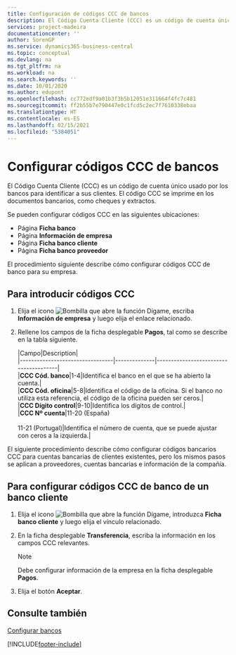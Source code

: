 ```yaml
---
title: Configuración de códigos CCC de bancos
description: El Código Cuenta Cliente (CCC) es un código de cuenta único usado por los bancos para identificar a sus clientes. El código CCC se imprime en los documentos bancarios, como cheques y extractos.
services: project-madeira
documentationcenter: ''
author: SorenGP
ms.service: dynamics365-business-central
ms.topic: conceptual
ms.devlang: na
ms.tgt_pltfrm: na
ms.workload: na
ms.search.keywords: ''
ms.date: 10/01/2020
ms.author: edupont
ms.openlocfilehash: cc772edf9a01b3f3b5b12051e311664f4fc7c481
ms.sourcegitcommit: ff2b55b7e790447e0c1fcd5c2ec7f7610338ebaa
ms.translationtype: HT
ms.contentlocale: es-ES
ms.lasthandoff: 02/15/2021
ms.locfileid: "5384051"
---
```

# <a name="set-up-bank-ccc-codes"></a>Configurar códigos CCC de bancos
El Código Cuenta Cliente (CCC) es un código de cuenta único usado por los bancos para identificar a sus clientes. El código CCC se imprime en los documentos bancarios, como cheques y extractos.  

Se pueden configurar códigos CCC en las siguientes ubicaciones:  

- Página **Ficha banco**  
- Página **Información de empresa**  
- Página **Ficha banco cliente**  
- Página **Ficha banco proveedor**  

El procedimiento siguiente describe cómo configurar códigos CCC de banco para su empresa.  

## <a name="to-enter-ccc-codes"></a>Para introducir códigos CCC  

1.  Elija el icono ![Bombilla que abre la función Dígame](../../media/ui-search/search_small.png "Dígame qué desea hacer"), escriba **Información de empresa** y luego elija el enlace relacionado.  
2.  Rellene los campos de la ficha desplegable **Pagos**, tal como se describe en la tabla siguiente.  

    |Campo|Description|  
    |---------------------------------|--------------|---------------------------------------|  
    |**CCC Cód. banco**|1-4|Identifica el banco en el que se ha abierto la cuenta.|  
    |**CCC Cód. oficina**|5-8|Identifica el código de la oficina. Si el banco no utiliza esta referencia, el código de la oficina pueden ser ceros.|  
    |**CCC Dígito control**|9-10|Identifica los dígitos de control.|  
    |**CCC Nº cuenta**|11-20 (España)<br /><br /> 11-21 (Portugal)|Identifica el número de cuenta, que se puede ajustar con ceros a la izquierda.|  

El siguiente procedimiento describe cómo configurar códigos bancarios CCC para cuentas bancarias de clientes existentes, pero los mismos pasos se aplican a proveedores, cuentas bancarias e información de la compañía.  

## <a name="to-set-up-bank-ccc-codes-for-a-customer-bank-account"></a>Para configurar códigos CCC de banco de un banco cliente  

1.  Elija el icono ![Bombilla que abre la función Dígame](../../media/ui-search/search_small.png "Dígame qué desea hacer"), introduzca **Ficha banco cliente** y luego elija el vínculo relacionado.  
2.  En la ficha desplegable **Transferencia**, escriba la información en los campos CCC relevantes.  

    > [!NOTE]  
    >  Debe configurar información de la empresa en la ficha desplegable **Pagos**.  

3.  Elija el botón **Aceptar**.  

## <a name="see-also"></a>Consulte también  
[Configurar bancos](../../bank-how-setup-bank-accounts.md) 


[!INCLUDE[footer-include](../../includes/footer-banner.md)]